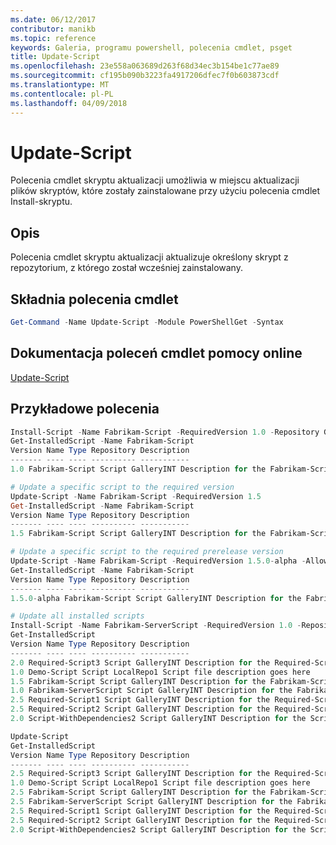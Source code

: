 ```yaml
---
ms.date: 06/12/2017
contributor: manikb
ms.topic: reference
keywords: Galeria, programu powershell, polecenia cmdlet, psget
title: Update-Script
ms.openlocfilehash: 23e558a063689d263f68d34ec3b154be1c77ae89
ms.sourcegitcommit: cf195b090b3223fa4917206dfec7f0b603873cdf
ms.translationtype: MT
ms.contentlocale: pl-PL
ms.lasthandoff: 04/09/2018
---
```

# <a name="update-script"></a>Update-Script

Polecenia cmdlet skryptu aktualizacji umożliwia w miejscu aktualizacji plików skryptów, które zostały zainstalowane przy użyciu polecenia cmdlet Install-skryptu.

## <a name="description"></a>Opis

Polecenia cmdlet skryptu aktualizacji aktualizuje określony skrypt z repozytorium, z którego został wcześniej zainstalowany.

## <a name="cmdlet-syntax"></a>Składnia polecenia cmdlet

```powershell
Get-Command -Name Update-Script -Module PowerShellGet -Syntax
```
## <a name="cmdlet-online-help-reference"></a>Dokumentacja poleceń cmdlet pomocy online

[Update-Script](http://go.microsoft.com/fwlink/?LinkId=619787)

## <a name="example-commands"></a>Przykładowe polecenia
```powershell
Install-Script -Name Fabrikam-Script -RequiredVersion 1.0 -Repository GalleryINT -Scope
Get-InstalledScript -Name Fabrikam-Script
Version Name Type Repository Description
------- ---- ---- ---------- -----------
1.0 Fabrikam-Script Script GalleryINT Description for the Fabrikam-Script script

# Update a specific script to the required version
Update-Script -Name Fabrikam-Script -RequiredVersion 1.5
Get-InstalledScript -Name Fabrikam-Script
Version Name Type Repository Description
------- ---- ---- ---------- -----------
1.5 Fabrikam-Script Script GalleryINT Description for the Fabrikam-Script script

# Update a specific script to the required prerelease version
Update-Script -Name Fabrikam-Script -RequiredVersion 1.5.0-alpha -AllowPrerelease
Get-InstalledScript -Name Fabrikam-Script
Version Name Type Repository Description
------- ---- ---- ---------- -----------
1.5.0-alpha Fabrikam-Script Script GalleryINT Description for the Fabrikam-Script script

# Update all installed scripts
Install-Script -Name Fabrikam-ServerScript -RequiredVersion 1.0 -Repository GalleryINT -Scope CurrentUser
Get-InstalledScript
Version Name Type Repository Description
------- ---- ---- ---------- -----------
2.0 Required-Script3 Script GalleryINT Description for the Required-Script3 script
1.0 Demo-Script Script LocalRepo1 Script file description goes here
1.5 Fabrikam-Script Script GalleryINT Description for the Fabrikam-Script script
1.0 Fabrikam-ServerScript Script GalleryINT Description for the Fabrikam-ServerScript script
2.5 Required-Script1 Script GalleryINT Description for the Required-Script1 script
2.5 Required-Script2 Script GalleryINT Description for the Required-Script2 script
2.0 Script-WithDependencies2 Script GalleryINT Description for the Script-WithDependencies2 script

Update-Script
Get-InstalledScript
Version Name Type Repository Description
------- ---- ---- ---------- -----------
2.5 Required-Script3 Script GalleryINT Description for the Required-Script3 script
1.0 Demo-Script Script LocalRepo1 Script file description goes here
2.5 Fabrikam-Script Script GalleryINT Description for the Fabrikam-Script script
2.5 Fabrikam-ServerScript Script GalleryINT Description for the Fabrikam-ServerScript script
2.5 Required-Script1 Script GalleryINT Description for the Required-Script1 script
2.5 Required-Script2 Script GalleryINT Description for the Required-Script2 script
2.0 Script-WithDependencies2 Script GalleryINT Description for the Script-WithDependencies2 script
```